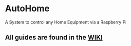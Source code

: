 # AutoHome
A System to control any Home Equipment via a Raspberry Pi

## All guides are found in the [WIKI](https://github.com/rirozizo/AutoHome/wiki)

